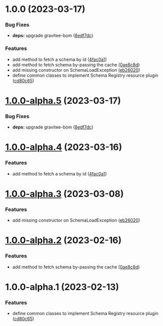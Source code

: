 # 1.0.0 (2023-03-17)


### Bug Fixes

* **deps:** upgrade gravitee-bom ([8edf7dc](https://github.com/gravitee-io/gravitee-resource-schema-registry-provider-api/commit/8edf7dcb5c54a92e66db2faf454da6f65b2e75ad))


### Features

* add method to fetch a schema by id ([4fac0a1](https://github.com/gravitee-io/gravitee-resource-schema-registry-provider-api/commit/4fac0a167f819bc3475960def2ef94440efc9cd0))
* add method to fetch schema by-passing the cache ([0ae8c8d](https://github.com/gravitee-io/gravitee-resource-schema-registry-provider-api/commit/0ae8c8d74a9031b18a3f1bd270eba35ad89892c3))
* add missing constructor on SchemaLoadException ([eb26020](https://github.com/gravitee-io/gravitee-resource-schema-registry-provider-api/commit/eb2602089ff156291b9ef3a2f19492289f1457e1))
* define common classes to implement Schema Registry resource plugin ([cd80c65](https://github.com/gravitee-io/gravitee-resource-schema-registry-provider-api/commit/cd80c650a2daef076deaeeefeffd8d456ac14f08))

# [1.0.0-alpha.5](https://github.com/gravitee-io/gravitee-resource-schema-registry-provider-api/compare/1.0.0-alpha.4...1.0.0-alpha.5) (2023-03-17)


### Bug Fixes

* **deps:** upgrade gravitee-bom ([8edf7dc](https://github.com/gravitee-io/gravitee-resource-schema-registry-provider-api/commit/8edf7dcb5c54a92e66db2faf454da6f65b2e75ad))

# [1.0.0-alpha.4](https://github.com/gravitee-io/gravitee-resource-schema-registry-provider-api/compare/1.0.0-alpha.3...1.0.0-alpha.4) (2023-03-16)


### Features

* add method to fetch a schema by id ([4fac0a1](https://github.com/gravitee-io/gravitee-resource-schema-registry-provider-api/commit/4fac0a167f819bc3475960def2ef94440efc9cd0))

# [1.0.0-alpha.3](https://github.com/gravitee-io/gravitee-resource-schema-registry-provider-api/compare/1.0.0-alpha.2...1.0.0-alpha.3) (2023-03-08)


### Features

* add missing constructor on SchemaLoadException ([eb26020](https://github.com/gravitee-io/gravitee-resource-schema-registry-provider-api/commit/eb2602089ff156291b9ef3a2f19492289f1457e1))

# [1.0.0-alpha.2](https://github.com/gravitee-io/gravitee-resource-schema-registry-provider-api/compare/1.0.0-alpha.1...1.0.0-alpha.2) (2023-02-16)


### Features

* add method to fetch schema by-passing the cache ([0ae8c8d](https://github.com/gravitee-io/gravitee-resource-schema-registry-provider-api/commit/0ae8c8d74a9031b18a3f1bd270eba35ad89892c3))

# 1.0.0-alpha.1 (2023-02-13)


### Features

* define common classes to implement Schema Registry resource plugin ([cd80c65](https://github.com/gravitee-io/gravitee-resource-schema-registry-provider-api/commit/cd80c650a2daef076deaeeefeffd8d456ac14f08))
